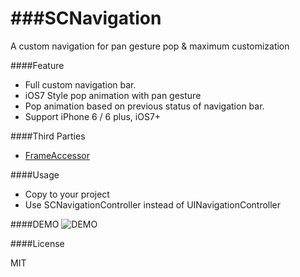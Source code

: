 ###SCNavigation
============

A custom navigation for pan gesture pop &amp; maximum customization


####Feature
 * Full custom navigation bar.
 * iOS7 Style pop animation with pan gesture
 * Pop animation based on previous status of navigation bar.
 * Support iPhone 6 / 6 plus, iOS7+

####Third Parties
 * [FrameAccessor](https://github.com/AlexDenisov/FrameAccessor)

####Usage
 * Copy to your project
 * Use SCNavigationController instead of UINavigationController

####DEMO
![DEMO](http://ww3.sinaimg.cn/large/84efdcc6gw1ejibypsu1qg208w0fse81.gif)

####License

MIT
